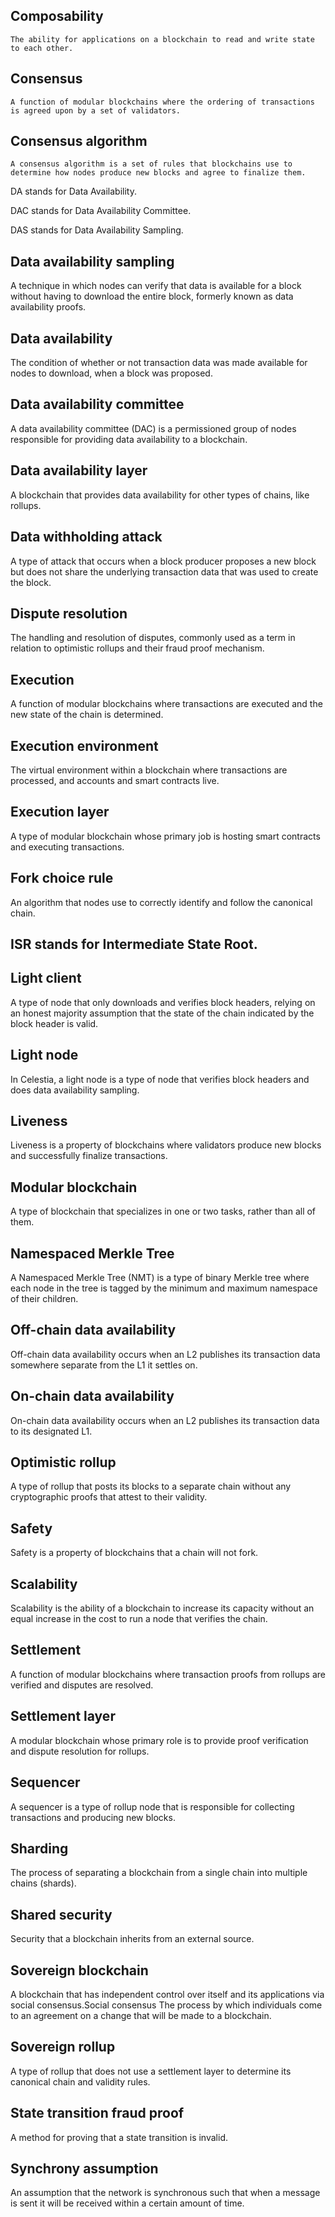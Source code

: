 
##   Composability
    
    The ability for applications on a blockchain to read and write state to each other.
    
##    Consensus
    
    A function of modular blockchains where the ordering of transactions is agreed upon by a set of validators.



## Consensus algorithm

	A consensus algorithm is a set of rules that blockchains use to determine how nodes produce new blocks and agree to finalize them.


DA stands for Data Availability.

DAC stands for Data Availability Committee.

DAS stands for Data Availability Sampling.


## Data availability sampling
A technique in which nodes can verify that data is available for a block without having to download the entire block, formerly known as data availability proofs.


## Data availability
The condition of whether or not transaction data was made available for nodes to download, when a block was proposed.

## Data availability committee
A data availability committee (DAC) is a permissioned group of nodes responsible for providing data availability to a blockchain.


## Data availability layer
A blockchain that provides data availability for other types of chains, like rollups.

## Data withholding attack
A type of attack that occurs when a block producer proposes a new block but does not share the underlying transaction data that was used to create the block.


## Dispute resolution
The handling and resolution of disputes, commonly used as a term in relation to optimistic rollups and their fraud proof mechanism.


## Execution
A function of modular blockchains where transactions are executed and the new state of the chain is determined.

## Execution environment
The virtual environment within a blockchain where transactions are processed, and accounts and smart contracts live.


## Execution layer
A type of modular blockchain whose primary job is hosting smart contracts and executing transactions.


## Fork choice rule
An algorithm that nodes use to correctly identify and follow the canonical chain.

## ISR stands for Intermediate State Root.


## Light client
A type of node that only downloads and verifies block headers, relying on an honest majority assumption that the state of the chain indicated by the block header is valid.


## Light node
In Celestia, a light node is a type of node that verifies block headers and does data availability sampling.

## Liveness
Liveness is a property of blockchains where validators produce new blocks and successfully finalize transactions.


## Modular blockchain
A type of blockchain that specializes in one or two tasks, rather than all of them.


## Namespaced Merkle Tree
A Namespaced Merkle Tree (NMT) is a type of binary Merkle tree where each node in the tree is tagged by the minimum and maximum namespace of their children.


## Off-chain data availability
Off-chain data availability occurs when an L2 publishes its transaction data somewhere separate from the L1 it settles on.


## On-chain data availability
On-chain data availability occurs when an L2 publishes its transaction data to its designated L1.


## Optimistic rollup
A type of rollup that posts its blocks to a separate chain without any cryptographic proofs that attest to their validity.


## Safety
Safety is a property of blockchains that a chain will not fork.

## Scalability
Scalability is the ability of a blockchain to increase its capacity without an equal increase in the cost to run a node that verifies the chain.


## Settlement
A function of modular blockchains where transaction proofs from rollups are verified and disputes are resolved.

## Settlement layer
A modular blockchain whose primary role is to provide proof verification and dispute resolution for rollups.


## Sequencer
A sequencer is a type of rollup node that is responsible for collecting transactions and producing new blocks.


## Sharding
The process of separating a blockchain from a single chain into multiple chains (shards).


## Shared security
Security that a blockchain inherits from an external source.


## Sovereign blockchain
A blockchain that has independent control over itself and its applications via social consensus.Social consensus
The process by which individuals come to an agreement on a change that will be made to a blockchain.


## Sovereign rollup
A type of rollup that does not use a settlement layer to determine its canonical chain and validity rules.

## State transition fraud proof
A method for proving that a state transition is invalid.


## Synchrony assumption
An assumption that the network is synchronous such that when a message is sent it will be received within a certain amount of time.